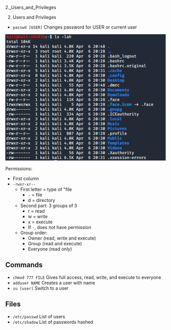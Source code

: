 2._Users_and_Privileges

2. Users and Privileges

- `passwd [USER]`
Changes password for USER or current user

![Screen Shot 2020-04-06 at 8.48.52 PM-07.00.png](../../../_resources/4d528c54275c4030877dbf8089400e39.png)

Permissions:
- First column
- `-rwxr-xr--`
	- First letter = type of "file
		- `-` = file
		- d = directory
	- Second part: 3 groups of 3
		- r = read
		- w = write
		- x = execute
		- If `-`, does not have permission
	- Group order:
		- Owner (read, write and execute)
		- Group (read and execute)
		- Everyone (read only)
## Commands
- `chmod 777 FILE`
Gives full access, read, write, and execute to everyone
- `adduser NAME`
Creates a user with name
- `su [user]`
Switch to a user
## Files
- `/etc/passwd`
List of users
- `/etc/shadow`
List of passwords hashed